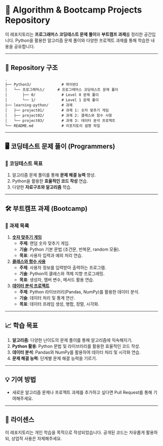 # 📝 Algorithm & Bootcamp Projects Repository

이 레포지토리는 **프로그래머스 코딩테스트 문제 풀이**와 **부트캠프 과제**를 정리한 공간입니다. Python을 활용한 알고리즘 문제 풀이와 다양한 프로젝트 과제를 통해 학습한 내용을 공유합니다.

---

## 📂 Repository 구조

```
. 
├── Python3/              # 파이썬3 
│   └── 프로그래머스/      # 프로그래머스 코딩테스트 문제 풀이
│       ├── 0/            # Level 0 문제 풀이
│       └── 1/            # Level 1 문제 풀이
├── learning-python/      # 과제
│   ├── project01/        # 과제 1: 숫자 맞추기 게임
│   ├── project02/        # 과제 2: 클래스와 함수 사용
│   └── project03/        # 과제 3: 데이터 분석 프로젝트
└── README.md             # 리포지토리 설명 파일
```

---

## 🖥️ 코딩테스트 문제 풀이 (Programmers)

### 🌟 코딩테스트 목표
1. 알고리즘 문제 풀이를 통해 **문제 해결 능력** 향상.
2. Python을 활용한 **효율적인 코드 작성** 연습.
3. 다양한 **자료구조와 알고리즘** 학습.

---

## 🛠️ 부트캠프 과제 (Bootcamp)

### 📁 과제 목록
1. **[숫자 맞추기 게임](bootcamp/project01/)**
   - **주제**: 랜덤 숫자 맞추기 게임.
   - **기술**: Python 기본 문법 (조건문, 반복문, random 모듈).
   - **목표**: 사용자 입력과 예외 처리 연습.
2. **[클래스와 함수 사용](bootcamp/project02/)**
   - **주제**: 사용자 정보를 입력받아 출력하는 프로그램.
   - **기술**: Python의 클래스와 객체 지향 프로그래밍.
   - **목표**: 생성자, 멤버 변수, 메서드 활용 연습.
3. **[데이터 분석 프로젝트](bootcamp/project03/)**
   - **주제**: Python 라이브러리(Pandas, NumPy)를 활용한 데이터 분석.
   - **기술**: 데이터 처리 및 통계 연산.
   - **목표**: 데이터 프레임 생성, 병합, 정렬, 시각화.

---

## 📈 학습 목표
1. **알고리즘**: 다양한 난이도의 문제 풀이를 통해 알고리즘에 익숙해지기.
2. **Python 활용**: Python 문법 및 라이브러리를 활용한 효율적인 코드 작성.
3. **데이터 분석**: Pandas와 NumPy를 활용하여 데이터 처리 및 시각화 연습.
4. **문제 해결 능력**: 단계별 문제 해결 능력을 기르기.

---

## 💡 기여 방법
- 새로운 알고리즘 문제나 프로젝트 과제를 추가하고 싶다면 Pull Request를 통해 기여해주세요.

---

## 📜 라이센스
이 레포지토리는 개인 학습을 목적으로 작성되었습니다. 공개된 코드는 자유롭게 활용하되, 상업적 사용은 자제해주세요.
